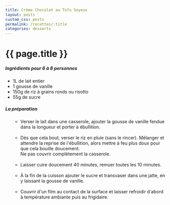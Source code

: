 ```yaml
---
title: Crème Chocolat au Tofu Soyeux
layout: posts
custom_css: posts
permalink: /recettes/:title
categories: desserts
---
```


# {{ page.title }}

##### Ingrédients pour 6 à 8 personnes

- 1L de lait entier
- 1 gousse de vanille
- 150g de riz à grains ronds ou risotto
- 55g de sucre

##### La préparation

<ul id="prepa">

<section id="categories" markdown="1">

- Verser le lait dans une casserole, ajouter la gousse de vanille fendue dans la longueur et porter à ébullition.<br><br>
- Dès que cela bout, verser le riz en pluie (sans le rincer). Mélanger et attendre la reprise de l'ébullition, alors mettre à feu plus doux pour que cela bouille doucement.<br>
Ne pas couvrir complètement la casserole.<br><br>
- Laisser cuire doucement 40 minutes, remuer toutes les 10 minutes.<br><br>
- À la fin de la cuisson ajouter le sucre et transvaser dans une jatte, en y laissant la gousse de vanille.<br><br>
- Couvrir d'un film au contact de la surface et laisser refroidir d'abord à température ambiante puis au frigidaire.

</section>

</ul>